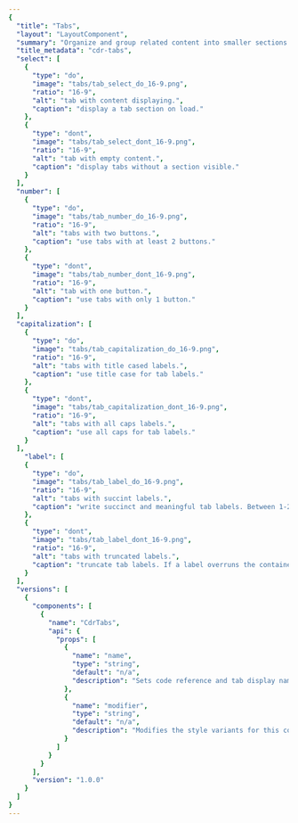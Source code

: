 ```yaml
---
{
  "title": "Tabs",
  "layout": "LayoutComponent",
  "summary": "Organize and group related content into smaller sections navigable within a single container",
  "title_metadata": "cdr-tabs",
  "select": [
    {
      "type": "do",
      "image": "tabs/tab_select_do_16-9.png",
      "ratio": "16-9",
      "alt": "tab with content displaying.",
      "caption": "display a tab section on load."
    },
    {
      "type": "dont",
      "image": "tabs/tab_select_dont_16-9.png",
      "ratio": "16-9",
      "alt": "tab with empty content.",
      "caption": "display tabs without a section visible."
    }
  ],
  "number": [
    {
      "type": "do",
      "image": "tabs/tab_number_do_16-9.png",
      "ratio": "16-9",
      "alt": "tabs with two buttons.",
      "caption": "use tabs with at least 2 buttons."
    },
    {
      "type": "dont",
      "image": "tabs/tab_number_dont_16-9.png",
      "ratio": "16-9",
      "alt": "tab with one button.",
      "caption": "use tabs with only 1 button."
    }
  ],
  "capitalization": [
    {
      "type": "do",
      "image": "tabs/tab_capitalization_do_16-9.png",
      "ratio": "16-9",
      "alt": "tabs with title cased labels.",
      "caption": "use title case for tab labels."
    },
    {
      "type": "dont",
      "image": "tabs/tab_capitalization_dont_16-9.png",
      "ratio": "16-9",
      "alt": "tabs with all caps labels.",
      "caption": "use all caps for tab labels."
    }
  ],
    "label": [
    {
      "type": "do",
      "image": "tabs/tab_label_do_16-9.png",
      "ratio": "16-9",
      "alt": "tabs with succint labels.",
      "caption": "write succinct and meaningful tab labels. Between 1-2 words is best."
    },
    {
      "type": "dont",
      "image": "tabs/tab_label_dont_16-9.png",
      "ratio": "16-9",
      "alt": "tabs with truncated labels.",
      "caption": "truncate tab labels. If a label overruns the container, find a shorter alternative."
    }
  ],
  "versions": [
    {
      "components": [
        {
          "name": "CdrTabs",
          "api": {
            "props": [
              {
                "name": "name",
                "type": "string",
                "default": "n/a",
                "description": "Sets code reference and tab display name. Required and must be unique for each tab"
              },
              {
                "name": "modifier",
                "type": "string",
                "default": "n/a",
                "description": "Modifies the style variants for this component. Possible values: {  'compact'  |  'full-width'  |  'no-border'  }"
              }
            ]
          }
        }
      ],
      "version": "1.0.0"
    }
  ]
}
---
```


<cdr-doc-tabs>
<template slot="Overview">
<cdr-doc-table-of-contents-shell>

## Default
Tab buttons align left and bottom border expands to full width of container

<cdr-doc-example-code-pair repository-href="https://github.com/rei/rei-cedar/tree/feat/tabs/src/components/tabs" sandbox-href="https://codesandbox.io/s/v19wpz29r7" :backgroundToggle="false" :codeMaxHeight="false" >

```html

<cdr-tabs>
  <cdr-tab name="Product">Tab 1 Content</cdr-tab>
  <cdr-tab name="Articles">Tab 2 Content</cdr-tab>
  <cdr-tab name="Classes & Events">Tab 3 Content</cdr-tab>
  <cdr-tab name="Videos">Tab 4 Content</cdr-tab>
</cdr-tabs>

```

</cdr-doc-example-code-pair>

## Compact

Reduced spacing around the tab buttons create a denser visual design

<cdr-doc-example-code-pair repository-href="https://github.com/rei/rei-cedar/tree/feat/tabs/src/components/tabs" sandbox-href="https://codesandbox.io/s/v19wpz29r7" :backgroundToggle="false" :codeMaxHeight="false">

```html
<cdr-tabs>
  <cdr-tab name="Product" modifier="compact">Tab 1 Content</cdr-tab>
  <cdr-tab name="Articles" modifier="compact">Tab 2 Content</cdr-tab>
  <cdr-tab name="Classes & Events" modifier="compact">Tab 3 Content</cdr-tab>
  <cdr-tab name="Videos" modifier="compact">Tab 4 Content</cdr-tab>
</cdr-tabs>
```

</cdr-doc-example-code-pair>

## Full Width

Tab buttons space evenly across the container

<cdr-doc-example-code-pair repository-href="https://github.com/rei/rei-cedar/tree/feat/tabs/src/components/tabs" sandbox-href="https://codesandbox.io/s/v19wpz29r7" :backgroundToggle="false" :codeMaxHeight="false" class="custom-radio-example">

```html
<cdr-tabs>
  <cdr-tab name="Product" modifier="full-width">Tab 1 Content</cdr-tab>
  <cdr-tab name="Articles" modifier="full-width">Tab 2 Content</cdr-tab>
  <cdr-tab name="Classes & Events" modifier="full-width">Tab 3 Content</cdr-tab>
  <cdr-tab name="Videos" modifier="full-width">Tab 4 Content</cdr-tab>
</cdr-tabs>
```

</cdr-doc-example-code-pair>

## Accessibility

To ensure that usage of this component complies with accessibility guidelines:
- Indicate tablist role in tabs header container
- Indicate tab role in tab header element
- Indicate tabpanel role in tab content element

<br/>

Tabs component maintains these keyboard interactions:
- Left arrow ( ` ← ` ) and Right arrow  ( ` → ` ) keystrokes move user between tabs
- ` Tab ` keystroke moves user into the content within the active tab section
- ` Shift ` + ` Tab ` returns the user to the selected tab

<br/>

This component has compliance with WCAG guidelines by:

- Using text color with a Level AA contrast ratio of 4.5:1 contrast between the text color and the background (but only when displayed on light backgrounds)

</cdr-doc-table-of-contents-shell>
</template>

<template slot="Design Guidelines">
<cdr-doc-table-of-contents-shell>

## Use when

- Organizing related content in a single container
- Flipping between multiple panes or sections
- Grouping content to display horizontally
- Content is lengthy and can be broken into discrete parts


### Don’t use when

- Grouping content to display vertically. Instead, use [Accordion](../accordion/)
- Creating primary navigation that links to other pages
- Creating anchor or in-page navigation. Instead, use List Group
- Comparing related content. Instead. Instead, use Data Table

<br/>

## Foundations

- Never display disabled tab labels
- Remove tab button if there is no content
- Keep to no more than 6 tab buttons
- Never display fewer than 2 tab buttons


<br/>

## Content

- Order the tab buttons by priority/importance from left to right
- Keep tab labels succinct and meaningful. Between 1-2 words is best and written in plain language
- Never truncate tab labels
- Use title caps for tab labels


<br/>

## Behavior

- The first tab section is selected by default
- Only one tab can be selected at a time
- Currently selected tab is always highlighted
- Tabs are scrollable by default and do not wrap to a second line
- Tabs become scrollable when the length of the labels exceed the width of the container
- Inactive tab panels are rendered for SEO purposes


### Do/Don't

<do-dont :examples="$page.frontmatter.select" />

<do-dont :examples="$page.frontmatter.number" />

<do-dont :examples="$page.frontmatter.capitalization" />

<do-dont :examples="$page.frontmatter.label" />

## Responsiveness

- Tabs can change styles based on breakpoint
  - Example: Default at MD/LG, Compact and Full-Width at XS/SM
- Scroll
  - If tabs exceed width of viewport, a gradient is added to the end (right) of tab container.
  - When scrolled to end of tabs, a gradient is added to the beginning (left) of tab container.
  - Scroll is set by default
  - Tabs labels never wrap to two lines
- Maintain layout for tabs when switching to smaller viewports. Do not replace the tab component with the accordion component
- Switching between tab component and accordion component is not supported in Cedar components library



- WebAIM: [Semantic Structure: Using Lists Correctly](https://webaim.org/techniques/semanticstructure/)

</cdr-doc-table-of-contents-shell>
</template>

<template slot="API">
<cdr-doc-table-of-contents-shell>

## Props

<cdr-doc-api type="prop" :api-data="$page.frontmatter.versions[0].components[0].api.props"/>


## Installation

Resources are available within the [CdrTabs package](https://www.npmjs.com/package/@rei/cdr-tabs):

- Component: `@rei/cdr-tabs`
- Component styles: `cdr-tabs.css`

<br/>

To incorporate the required assets for a component, use the following steps:

### 1. Install using NPM

Install the `CdrTabs` package using `npm` in your terminal:

_Terminal_

```bash
npm i -s @rei/cdr-tabs

### 2. Import Dependencies

_main.js_

```javascript
// import your required CSS.
import "@rei/cdr-tabs/dist/cdr-tabs.css";
```

### 3. Add component to a template

_local.vue_

```vue
<template>
  ...
     <cdr-tabs>
       <cdr-tab name=”tab1”>TAB1 CONTENT GOES HERE</cdr-tab>
       <cdr-tab name=”tab2”>TAB2 CONTENT GOES HERE</cdr-tab>
       <cdr-tab name=”tab3”>TAB3 CONTENT GOES HERE</cdr-tab>
     </cdr-tabs>
  ...
</template>

<script>
import { CdrTabs, CdrTab } from '@rei/cdr-tabs’;
export default {
  ...
  components: {
     CdrTabs,
     CdrTab
  },
}
</script>
```

## Usage

The ` cdr-tab name ` property sets the tab display value and is used for reference.

```vue
 <cdr-tabs>
   <cdr-tab name="tab1">Tab 1 Content</cdr-tab>
 </cdr-tabs>
```

### Modifiers

Set the visual presentation by passing the following variants to the modifier attribute of the CdrTabs component.
| Value        | Description            |
|:-------------|:-----------------------|
| 'compact'    | Sets the tabs styling for smaller screen sizes |
| 'full-width' | Sets the tab header to display evenly across the entire width instead of left justified |
| 'no-border'  | Removes the bottom border of the tabs header |

</cdr-doc-table-of-contents-shell>
</template>

<template slot="History">

## 1.0.0

- Organizes content across different screens
- Enables navigation between content with Tab Header List
- Tabs Header List supports overflow by allowing horizontal scrolling of header
- Incorporates accessibility and SEO compliant features
- Git commit reference [cc6b3fb](https://github.com/rei/rei-cedar/pull/454/commits/cc6b3fbd49bbe1b07165dd605df99fbe1743cbd6)

</template>
</cdr-doc-tabs>
